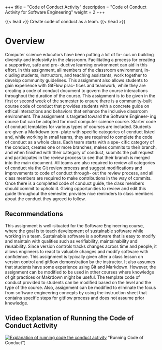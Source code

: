 +++ 
title = "Code of Conduct Activity"
description = "Code of Conduct Activity for Software Engineering" 
weight = 2 
+++

{{< lead >}} Create code of conduct as a team. {{< /lead >}}

# Overview

Computer science educators have been putting a lot of fo- cus on building diversity and inclusivity in the classroom. Facilitating a process for creating a supportive, safe and pro- ductive learning environment can aid in this effort. In this assignment, all members of the classroom environment, in- cluding students, instructors, and teaching assistants, work together to develop community guidelines. This assignment also allows students to gain experience with GitFlow prac- tices and teamwork, while they are creating a code of conduct document to govern the course interactions throughout the duration of the course. This assignment is to be given in the first or second week of the semester to ensure there is a community-built course code of conduct that provides students with a concrete guide on ethical interactions and behaviors that enhance the inclusive classroom environment. The assignment is targeted toward the Software Engineer- ing course but can be adopted for most computer science course. Starter code of conduct templates for various types of courses are included. Students are given a Markdown tem- plate with specific categories of conduct listed and, while working in small teams, they are required to complete the code of conduct as a whole class. Each team starts with a spe- cific category of the conduct, creates one or more branches, makes commits to their branch, and when finished with their category of conduct, submits the pull request and participates in the review process to see that their branch is merged into the main document. All teams are also required to review all categories of conduct via the Git review process and suggest modifications and improvements to code of conduct through- out the review process, and all class members are required to make contributions in the way of commits. Once there is a completed code of conduct guide, the class members should commit to uphold it. Giving opportunities to review and edit this guide throughout the semester, provides nice reminders to class members about the conduct they agreed to follow.

## Recommendations

This assignment is well-situated for the Software Engineering course, where the goal is to teach development of sustainable software while working in a team. Sustainable software is a software that is easy to modify and maintain with qualities such as verifiability, maintainability and reusability. Since version controls tracks changes across time and people, it allows engineers to react to valuable changes and modify software with confidence. This assignment is typically given after a class lesson on version control and gitflow demonstration by the instructor. It also assumes that students have some experience using Git and Markdown.
However, the assignment can be modified to be used in other courses where knowledge of git practices or Makrdown might be useful. The template code of conduct provided to students can be modified based on the level and the type of the course. Also, assignment can be modified to eliminate the focus from software engineering concepts by using the instruction sheet that contains specific steps for gitflow process and does not assume prior knowledge.

## Video Explanation of Running the Code of Conduct Activity

[![Explanation of running code the conduct activity](https://github.com/CraftingSoftware/learncraftingsoftware.com/images/code-of-conduct.png)](https://www.youtube.com/watch?v=rmX7gCEkpQw) "Running Code of Conduct")